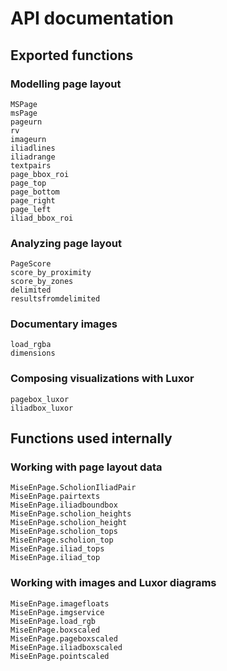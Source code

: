 # API documentation


## Exported functions


### Modelling page layout

```@docs
MSPage
msPage
pageurn
rv
imageurn
iliadlines
iliadrange
textpairs
page_bbox_roi
page_top
page_bottom
page_right
page_left
iliad_bbox_roi
```

### Analyzing page layout

```@docs
PageScore
score_by_proximity
score_by_zones
delimited
resultsfromdelimited
```

### Documentary images

```@docs
load_rgba
dimensions
```

### Composing visualizations with Luxor

```@docs
pagebox_luxor
iliadbox_luxor
```

## Functions used internally

### Working with page layout data

```@docs
MiseEnPage.ScholionIliadPair
MiseEnPage.pairtexts
MiseEnPage.iliadboundbox
MiseEnPage.scholion_heights
MiseEnPage.scholion_height
MiseEnPage.scholion_tops
MiseEnPage.scholion_top
MiseEnPage.iliad_tops
MiseEnPage.iliad_top
```

### Working with images and Luxor diagrams

```@docs
MiseEnPage.imagefloats
MiseEnPage.imgservice
MiseEnPage.load_rgb
MiseEnPage.boxscaled
MiseEnPage.pageboxscaled
MiseEnPage.iliadboxscaled
MiseEnPage.pointscaled
```
